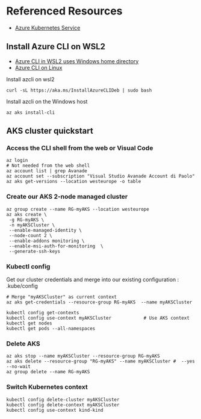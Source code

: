 # Referenced Resources

- [Azure Kubernetes Service](https://learn.microsoft.com/en-us/azure/aks/learn/quick-kubernetes-deploy-cli)

## Install  Azure CLI on WSL2

- [Azure CLI in WSL2 uses Windows home directory](https://stackoverflow.com/questions/68894557/azure-cli-in-wsl2-uses-windows-home-directory)
- [Azure CLI on Linux](https://learn.microsoft.com/en-us/cli/azure/install-azure-cli-linux?pivots=apt)

Install azcli on wsl2

```
curl -sL https://aka.ms/InstallAzureCLIDeb | sudo bash
```

Install azcli on the Windows host

```
az aks install-cli
```


## AKS cluster quickstart

### Access the CLI shell from the web or Visual Code

```
az login                                                                # Not needed from the web shell
az account list | grep Avanade
az account set --subscription "Visual Studio Avanade Account di Paolo"
az aks get-versions --location westeurope -o table
```

### Create our AKS 2-node managed cluster

```
az group create --name RG-myAKS --location westeurope
az aks create \
 -g RG-myAKS \
 -n myAKSCluster \
 --enable-managed-identity \
 --node-count 2 \
 --enable-addons monitoring \
 --enable-msi-auth-for-monitoring  \
 --generate-ssh-keys
```

### Kubectl config

Get our cluster credentials and merge into our existing configuration : .kube/config

```
# Merge "myAKSCluster" as current context
az aks get-credentials --resource-group RG-myAKS  --name myAKSCluster

kubectl config get-contexts
kubectl config use-context myAKSCluster            # Use AKS context
kubectl get nodes
kubectl get pods --all-namespaces
```

### Delete AKS

```
az aks stop --name myAKSCluster --resource-group RG-myAKS
az aks delete --resource-group "RG-myAKS" --name myAKSCluster #  --yes --no-wait
az group delete --name RG-myAKS
```

### Switch Kubernetes context 

```
kubectl config delete-cluster myAKSCluster
kubectl config delete-context myAKSCluster
kubectl config use-context kind-kind
```

